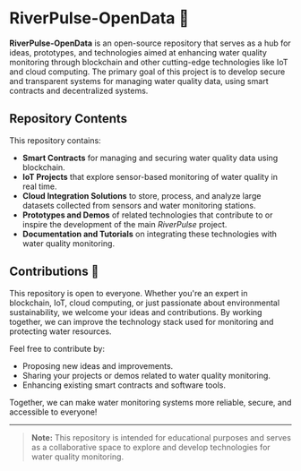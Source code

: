 # RiverPulse-OpenData 🌊

**RiverPulse-OpenData** is an open-source repository that serves as a hub for ideas, prototypes, and technologies aimed at enhancing water quality monitoring through blockchain and other cutting-edge technologies like IoT and cloud computing. The primary goal of this project is to develop secure and transparent systems for managing water quality data, using smart contracts and decentralized systems.

## Repository Contents
This repository contains:

- **Smart Contracts** for managing and securing water quality data using blockchain.
- **IoT Projects** that explore sensor-based monitoring of water quality in real time.
- **Cloud Integration Solutions** to store, process, and analyze large datasets collected from sensors and water monitoring stations.
- **Prototypes and Demos** of related technologies that contribute to or inspire the development of the main *RiverPulse* project.
- **Documentation and Tutorials** on integrating these technologies with water quality monitoring.

## Contributions 🤝
This repository is open to everyone. Whether you're an expert in blockchain, IoT, cloud computing, or just passionate about environmental sustainability, we welcome your ideas and contributions. By working together, we can improve the technology stack used for monitoring and protecting water resources.

Feel free to contribute by:
- Proposing new ideas and improvements.
- Sharing your projects or demos related to water quality monitoring.
- Enhancing existing smart contracts and software tools.

Together, we can make water monitoring systems more reliable, secure, and accessible to everyone!

---

> **Note:** This repository is intended for educational purposes and serves as a collaborative space to explore and develop technologies for water quality monitoring.
